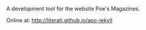 A development tool for the website Poe's Magazines.

Online at: http://literati.github.io/apc-jekyll
